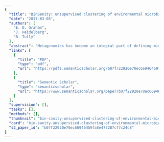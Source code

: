 ```yaml
---
{
  "title": "BinSanity: unsupervised clustering of environmental microbial assemblies using coverage and affinity propagation",
  "date": "2017-03-08",
  "authors": [
    "E. D. Graham",
    "J. Heidelberg",
    "B. Tully"
  ],
  "abstract": "Metagenomics has become an integral part of defining microbial diversity in various environments. Many ecosystems have characteristically low biomass and few cultured representatives. Linking potential metabolisms to phylogeny in environmental microorganisms is important for interpreting microbial community functions and the impacts these communities have on geochemical cycles. However, with metagenomic studies there is the computational hurdle of ‘binning’ contigs into phylogenetically related units or putative genomes. Binning methods have been implemented with varying approaches such as k-means clustering, Gaussian mixture models, hierarchical clustering, neural networks, and two-way clustering; however, many of these suffer from biases against low coverage/abundance organisms and closely related taxa/strains. We are introducing a new binning method, BinSanity, that utilizes the clustering algorithm affinity propagation (AP), to cluster assemblies using coverage with compositional based refinement (tetranucleotide frequency and percent GC content) to optimize bins containing multiple source organisms. This separation of composition and coverage based clustering reduces bias for closely related taxa. BinSanity was developed and tested on artificial metagenomes varying in size and complexity. Results indicate that BinSanity has a higher precision, recall, and Adjusted Rand Index compared to five commonly implemented methods. When tested on a previously published environmental metagenome, BinSanity generated high completion and low redundancy bins corresponding with the published metagenome-assembled genomes.",
  "links": [
    {
      "title": "PDF",
      "type": "pdf",
      "url": "https://pdfs.semanticscholar.org/b07f/22920e70ec66946459fa8e477287cf7c24d8.pdf"
    },
    {
      "title": "Semantic Scholar",
      "type": "semanticscholar",
      "url": "https://www.semanticscholar.org/paper/b07f22920e70ec66946459fa8e477287cf7c24d8"
    }
  ],
  "supervision": [],
  "tasks": [],
  "methods": [],
  "thumbnail": "bin-sanity-unsupervised-clustering-of-environmental-microbial-assemblies-using-coverage-and-affinity-propagation-thumb.jpg",
  "card": "bin-sanity-unsupervised-clustering-of-environmental-microbial-assemblies-using-coverage-and-affinity-propagation-card.jpg",
  "s2_paper_id": "b07f22920e70ec66946459fa8e477287cf7c24d8"
}
---
```


